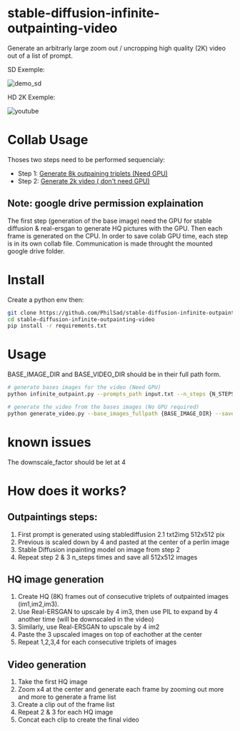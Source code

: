 # stable-diffusion-infinite-outpainting-video

Generate an arbitrarly large zoom out / uncropping high quality (2K) video out of a list of prompt.

SD Exemple:

![demo_sd](https://user-images.githubusercontent.com/22277706/217584278-d870539c-c5ca-4464-b97f-26dccbc0ed84.gif)

HD 2K Exemple:

![youtube]()

# Collab Usage

Thoses two steps need to be performed sequencialy:

* Step 1: [Generate 8k outpaining triplets (Need GPU)](https://colab.research.google.com/github/PhilSad/stable-diffusion-infinite-outpainting-video/blob/main/notebooks/colab_infinite_outpaint_generate_base_images.ipynb)
* Step 2: [Generate 2k video ( don't need GPU)](https://colab.research.google.com/github/PhilSad/stable-diffusion-infinite-outpainting-video/blob/main/notebooks/colab_infinite_outpaint_generate_video.ipynb)


## Note: google drive permission explaination
The first step (generation of the base image) need the GPU for stable diffusion & real-ersgan to generate HQ pictures with the GPU. Then each frame is generated on the CPU.
In order to save colab GPU time, each step is in its own collab file. Communication is made throught the mounted google drive folder.

# Install

Create a python env then:

```bash
git clone https://github.com/PhilSad/stable-diffusion-infinite-outpainting-video.git
cd stable-diffusion-infinite-outpainting-video
pip install -r requirements.txt
```

# Usage
BASE_IMAGE_DIR and BASE_VIDEO_DIR should be in their full path form.

```bash
# generate bases images for the video (Need GPU)
python infinite_outpaint.py --prompts_path input.txt --n_steps {N_STEPS} --downscale_factor 4 --save_folder {BASE_IMAGE_DIR}

# generate the video from the bases images (No GPU required)
python generate_video.py --base_images_fullpath {BASE_IMAGE_DIR} --save_videos_fullpath {BASE_VIDEO_DIR} --downscale_factor 4 
```

# known issues

The downscale_factor should be let at 4


# How does it works?
## Outpaintings steps:
1. First prompt is generated using stablediffusion 2.1 txt2img 512x512 pix
2. Previous is scaled down by 4 and pasted at the center of a perlin image
3. Stable Diffusion inpainting model on image from step 2
4. Repeat step 2 & 3 n_steps times and save all 512x512 images

## HQ image generation
1. Create HQ (8K) frames out of consecutive triplets of outpainted images (im1,im2,im3).
2. Use Real-ERSGAN to upscale by 4 im3, then use PIL to expand by 4 another time (will be downscaled in the video)
3. Similarly, use Real-ERSGAN to upscale by 4 im2
4. Paste the 3 upscaled images on top of eachother at the center
5. Repeat 1,2,3,4 for each consecutive triplets of images

## Video generation
1. Take the first HQ image
2. Zoom x4 at the center and generate each frame by zooming out more and more to generate a frame list
3. Create a clip out of the frame list
4. Repeat 2 & 3 for each HQ image
5. Concat each clip to create the final video 
